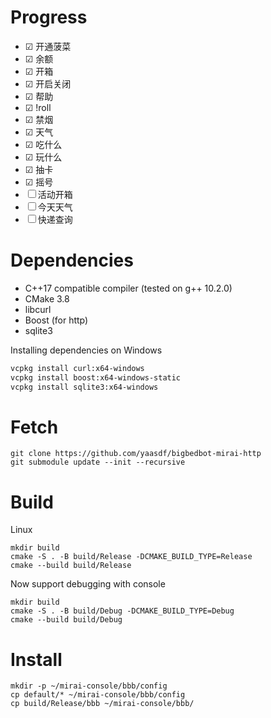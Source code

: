# Progress
- ☑ 开通菠菜
- ☑ 余额
- ☑ 开箱
- ☑ 开启关闭
- ☑ 帮助
- ☑ !roll
- ☑ 禁烟
- ☑ 天气
- ☑ 吃什么
- ☑ 玩什么
- ☑ 抽卡
- ☑ 摇号
- ☐ 活动开箱
- ☐ 今天天气
- ☐ 快递查询


# Dependencies
- C++17 compatible compiler (tested on g++ 10.2.0)
- CMake 3.8
- libcurl
- Boost (for http)
- sqlite3

Installing dependencies on Windows
```ps
vcpkg install curl:x64-windows
vcpkg install boost:x64-windows-static
vcpkg install sqlite3:x64-windows
```


# Fetch
```shell
git clone https://github.com/yaasdf/bigbedbot-mirai-http
git submodule update --init --recursive
```

# Build
Linux
```shell
mkdir build
cmake -S . -B build/Release -DCMAKE_BUILD_TYPE=Release
cmake --build build/Release
```

Now support debugging with console
```shell
mkdir build
cmake -S . -B build/Debug -DCMAKE_BUILD_TYPE=Debug
cmake --build build/Debug
```

# Install
```shell
mkdir -p ~/mirai-console/bbb/config
cp default/* ~/mirai-console/bbb/config
cp build/Release/bbb ~/mirai-console/bbb/
```
